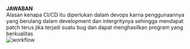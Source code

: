 **JAWABAN**
<br>
Alasan kenapa CI/CD itu diperlukan dalam devops karna penggunaannya yang berulang dalam development dan intergritynya sehingga mendapat patch terus jika terjadi 
suatu bug dan dapat menghasilkan program yang berkualitas
<br>
![workflow](https://blog.oursky.com/wp-content/uploads/2019/08/image-1-1160x571.png)
